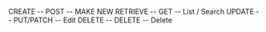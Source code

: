 CREATE -- POST -- MAKE NEW
RETRIEVE -- GET -- List / Search
UPDATE -- PUT/PATCH -- Edit
DELETE -- DELETE -- Delete

